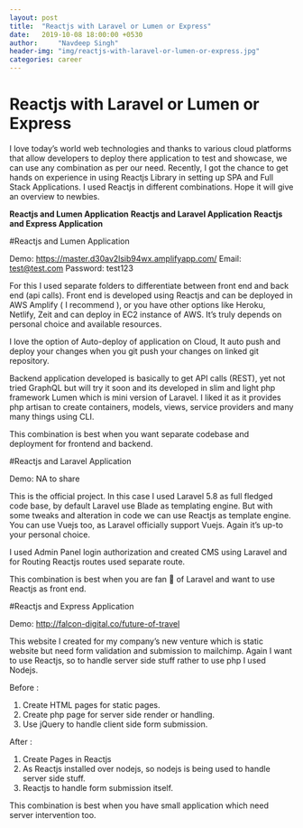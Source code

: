 ```yaml
---
layout: post
title:  "Reactjs with Laravel or Lumen or Express"
date:   2019-10-08 18:00:00 +0530
author:     "Navdeep Singh"
header-img: "img/reactjs-with-laravel-or-lumen-or-express.jpg"
categories: career
---
```

Reactjs with Laravel or Lumen or Express
========================================================================

I love today’s world web technologies and thanks to various cloud platforms that allow developers to deploy there application to test and showcase, we can use any combination as per our need. Recently, I got the chance to get hands on experience in using Reactjs Library in setting up SPA and Full Stack Applications. I used Reactjs in different combinations. Hope it will give an overview to newbies.

**Reactjs and Lumen Application**
**Reactjs and Laravel Application**
**Reactjs and Express Application**

#Reactjs and Lumen Application

Demo: https://master.d30av2lsib94wx.amplifyapp.com/
Email: test@test.com
Password: test123

For this I used separate folders to differentiate between front end and back end (api calls). Front end is developed using Reactjs and can be deployed in AWS Amplify ( I recommend ), or you have other options like Heroku, Netlify, Zeit and can deploy in EC2 instance of AWS. It’s truly depends on personal choice and available resources.

I love the option of Auto-deploy of application on Cloud, It auto push and deploy your changes when you git push your changes on linked git repository.

Backend application developed is basically to get API calls (REST), yet not tried GraphQL but will try it soon and its developed in slim and light php framework Lumen which is mini version of Laravel. I liked it as it provides php artisan to create containers, models, views, service providers and many many things using CLI.

>
This combination is best when you want separate codebase and deployment for frontend and backend.

#Reactjs and Laravel Application

Demo: NA to share

This is the official project. In this case I used Laravel 5.8 as full fledged code base, by default Laravel use Blade as templating engine. But with some tweaks and alteration in code we can use Reactjs as template engine. You can use Vuejs too, as Laravel officially support Vuejs. Again it’s up-to your personal choice.

I used Admin Panel login authorization and created CMS using Laravel and for Routing Reactjs routes used separate route.

>
This combination is best when you are fan 🤩 of Laravel and want to use Reactjs as front end.

#Reactjs and Express Application

Demo: http://falcon-digital.co/future-of-travel

This website I created for my company’s new venture which is static website but need form validation and submission to mailchimp. Again I want to use Reactjs, so to handle server side stuff rather to use php I used Nodejs.

Before :
1. Create HTML pages for static pages.
2. Create php page for server side render or handling.
3. Use jQuery to handle client side form submission.

After :
1. Create Pages in Reactjs
2. As Reactjs installed over nodejs, so nodejs is being used to handle server side stuff.
3. Reactjs to handle form submission itself.

>
This combination is best when you have small application which need server intervention too.
